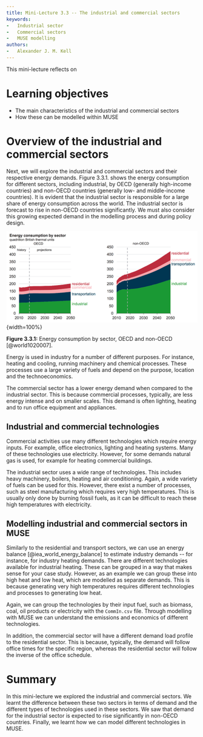 ```yaml
---
title: Mini-Lecture 3.3 -- The industrial and commercial sectors
keywords:
-   Industrial sector
-   Commercial sectors
-   MUSE modelling
authors:
-   Alexander J. M. Kell
---
```


This mini-lecture reflects on

# Learning objectives

- The main characteristics of the industrial and commercial sectors
- How these can be modelled within MUSE

# Overview of the industrial and commercial sectors

Next, we will explore the industrial and commercial sectors and their respective energy demands. Figure 3.3.1. shows the energy consumption for different sectors, including industrial, by OECD (generally high-income countries) and non-OECD countries (generally low- and middle-income countries). It is evident that the industrial sector is responsible for a large share of energy consumption across the world. The industrial sector is forecast to rise in non-OECD countries significantly. We must also consider this growing expected demand in the modelling process and during policy design.

![](assets/Figure_3.3.1.png){width=100%}

**Figure 3.3.1:** Energy consumption by sector, OECD and non-OECD [@world1020007].

Energy is used in industry for a number of different purposes. For instance, heating and cooling, running machinery and chemical processes. These processes use a large variety of fuels and depend on the purpose, location and the technoeconomics.

The commercial sector has a lower energy demand when compared to the industrial sector. This is because commercial processes, typically, are less energy intense and on smaller scales. This demand is often lighting, heating and to run office equipment and appliances.

## Industrial and commercial technologies

Commercial activities use many different technologies which require energy inputs. For example, office electronics, lighting and heating systems. Many of these technologies use electricity. However, for some demands natural gas is used, for example for heating commercial buildings.

The industrial sector uses a wide range of technologies. This includes heavy machinery, boilers, heating and air conditioning. Again, a wide variety of fuels can be used for this. However, there exist a number of processes, such as steel manufacturing which requires very high temperatures. This is usually only done by burning fossil fuels, as it can be difficult to reach these high temperatures with electricity.

## Modelling industrial and commercial sectors in MUSE

Similarly to the residential and transport sectors, we can use an energy balance [@iea_world_energy_balance] to estimate industry demands -- for instance, for industry heating demands. There are different technologies available for industrial heating. These can be grouped in a way that makes sense for your case study. However, as an example we can group these into high heat and low heat, which are modelled as separate demands. This is because generating very high temperatures requires different technologies and processes to generating low heat.

Again, we can group the technologies by their input fuel, such as biomass, coal, oil products or electricity with the `CommIn.csv` file. Through modelling with MUSE we can understand the emissions and economics of different technologies.

In addition, the commercial sector will have a different demand load profile to the residential sector. This is because, typically, the demand will follow office times for the specific region, whereas the residential sector will follow the inverse of the office schedule.

# Summary

In this mini-lecture we explored the industrial and commercial sectors. We learnt the difference between these two sectors in terms of demand and the different types of technologies used in these sectors. We saw that demand for the industrial sector is expected to rise significantly in non-OECD countries. Finally, we learnt how we can model different technologies in MUSE.  
